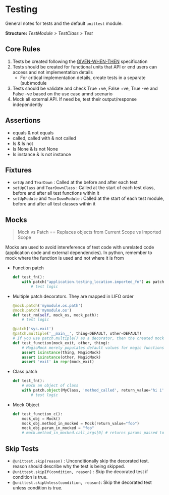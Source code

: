 # Testing

General notes for tests and the default `unittest` module.

**Structure:** *TestModule > TestClass > Test*

## Core Rules

1. Tests be created following the [GIVEN-WHEN-THEN](https://martinfowler.com/bliki/GivenWhenThen.html) specification
2. Tests should be created for functional units that API or end users can access and not implementation details
    - For critical implementation details, create tests in a separate (sub)module
3. Tests should be validate and check True +ve, False +ve, True -ve and False -ve based on the use case amnd scenario
4. Mock all external API. If need be, test their output/response independently

## Assertions

- equals & not equals
- called, called with & not called
- Is & Is not
- Is None & Is not None
- Is instance & Is not instance

## Fixtures

- `setUp` and `TearDown` : Called at the  before and after each test
- `setUpClass` and `TearDownClass` : Called at the start of each test class, before and after all test functions within it
- `setUpModule` and `TearDownModule` : Called at the start of each test module, before and after all test classes within it

## Mocks

> Mock vs Patch == Replaces objects from Current Scope vs Imported Scope

Mocks are used to avoid intereference of test code with unrelated code (application code and external dependencies). In python, remember to mock where the function is used and not where it is from

- Function patch

    ```python
    def test_fn():
        with patch("application.testing_location.imported_fn") as patched_function:
            # test logic
    ```

- Multiple patch decorators. They are mapped in LIFO order

    ```python
    @mock.patch('mymodule.os.path')
    @mock.patch('mymodule.os')
    def test_rm(self, mock_os, mock_path): 
        # test logic

    @patch('sys.exit')
    @patch.multiple('__main__', thing=DEFAULT, other=DEFAULT)
    # If you use patch.multiple() as a decorator, then the created mocks are passed by keyword.
    def test_function(mock_exit, other, thing):
        # MagicMock merely populates default values for magic functions
        assert isinstance(thing, MagicMock) 
        assert isinstance(other, MagicMock)
        assert 'exit' in repr(mock_exit)
    ```
    
- Class patch

    ```python
    def test_fn():
        # mock an object of class 
        with patch.object(MyClass, 'method_called', return_value="hi i'm a mock object"):
            # test logic
    ```

- Mock Object

    ```python
    def test_function_c():
        mock_obj = Mock()
        mock_obj.method_in_mocked = Mock(return_value="foo")
        mock_obj.param_in_mocked = "foo"
        # mock.method_in_mocked.call_args[0] # returns params passed to mocked method
    ```

## Skip Tests

- `@unittest.skip(reason)` : Unconditionally skip the decorated test. reason should describe why the test is being skipped.
- `@unittest.skipIf(condition, reason)` : Skip the decorated test if condition is true.
- `@unittest.skipUnless(condition, reason)`: Skip the decorated test unless condition is true.
